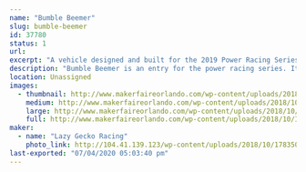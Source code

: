 ```yaml
---
name: "Bumble Beemer"
slug: bumble-beemer
id: 37780
status: 1
url: 
excerpt: "A vehicle designed and built for the 2019 Power Racing Series. "
description: "Bumble Beemer is an entry for the power racing series. It features a completely custom welded steel frame, is powered by a BOMA brushless motor and a single reduction chain box. Its max speed is 20+ mph"
location: Unassigned
images:
  - thumbnail: http://www.makerfaireorlando.com/wp-content/uploads/2018/10/IMG_2244.jpg
    medium: http://www.makerfaireorlando.com/wp-content/uploads/2018/10/IMG_2244.jpg
    large: http://www.makerfaireorlando.com/wp-content/uploads/2018/10/IMG_2244.jpg
    full: http://www.makerfaireorlando.com/wp-content/uploads/2018/10/IMG_2244.jpg
maker:
  - name: "Lazy Gecko Racing"
    photo_link: http://104.41.139.123/wp-content/uploads/2018/10/17835014_1109992515812267_9157395315728724930_o-1024x1024.png
last-exported: "07/04/2020 05:03:40 pm"
---
```

